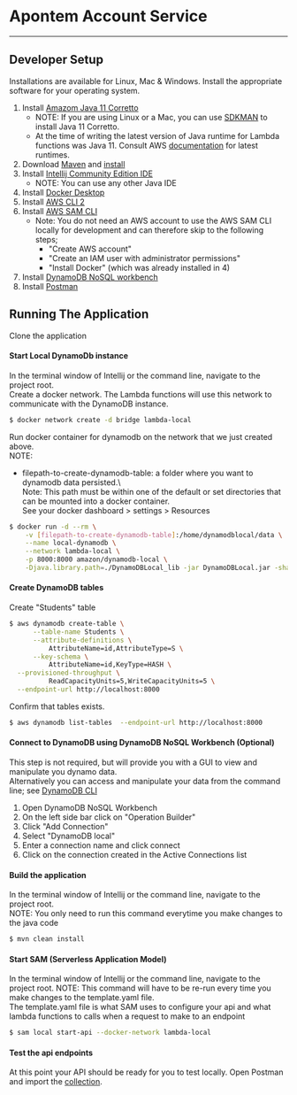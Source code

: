 # Apontem Account Service

---

## Developer Setup
Installations are available for Linux, Mac & Windows. Install the appropriate software for your operating system.

1. Install [Amazom Java 11 Corretto](https://docs.aws.amazon.com/corretto/latest/corretto-11-ug/what-is-corretto-11.html)
    - NOTE: If you are using Linux or a Mac, you can use [SDKMAN](https://sdkman.io/install) to install Java 11 Corretto.
    - At the time of writing the latest version of Java runtime for Lambda functions was Java 11. Consult AWS [documentation](https://docs.aws.amazon.com/lambda/latest/dg/lambda-runtimes.html) for latest runtimes. 
2. Download [Maven](https://maven.apache.org/download.cgi) and [install](https://maven.apache.org/install.html)
3. Install [Intellij Community Edition IDE](https://www.jetbrains.com/idea/download)
    - NOTE: You can use any other Java IDE
4. Install [Docker Desktop](https://www.docker.com/products/docker-desktop)
5. Install [AWS CLI 2](https://docs.aws.amazon.com/cli/latest/userguide/install-cliv2.html)
6. Install [AWS SAM CLI](https://docs.aws.amazon.com/serverless-application-model/latest/developerguide/serverless-sam-cli-install.html)
    - Note: You do not need an AWS account to use the AWS SAM CLI locally for development and can therefore skip to the following steps;
        - "Create AWS account"
        - "Create an IAM user with administrator permissions"
        - "Install Docker" (which was already installed in 4)
7. Install [DynamoDB NoSQL workbench](https://docs.aws.amazon.com/amazondynamodb/latest/developerguide/workbench.settingup.html)
8. Install [Postman](https://www.postman.com/downloads/)

## Running The Application 
Clone the application

#### Start Local DynamoDb instance
In the terminal window of Intellij or the command line, navigate to the project root.\
Create a docker network. The Lambda functions will use this network to communicate with the DynamoDB instance.
```bash
$ docker network create -d bridge lambda-local
```
Run docker container for dynamodb on the network that we just created above.\
NOTE:
- filepath-to-create-dynamodb-table: a folder where you want to dynamodb data persisted.\  
Note: This path must be within one of the default or set directories that can be mounted into  a docker container.\
See your docker dashboard > settings > Resources
```bash
$ docker run -d --rm \
    -v [filepath-to-create-dynamodb-table]:/home/dynamodblocal/data \
    --name local-dynamodb \
    --network lambda-local \
    -p 8000:8000 amazon/dynamodb-local \
    -Djava.library.path=./DynamoDBLocal_lib -jar DynamoDBLocal.jar -sharedDb -dbPath ./data
```

#### Create DynamoDB tables
Create "Students" table
```bash
$ aws dynamodb create-table \
      --table-name Students \
      --attribute-definitions \
          AttributeName=id,AttributeType=S \
      --key-schema \
          AttributeName=id,KeyType=HASH \
  --provisioned-throughput \
          ReadCapacityUnits=5,WriteCapacityUnits=5 \
  --endpoint-url http://localhost:8000
```
Confirm that tables exists.
```bash
$ aws dynamodb list-tables  --endpoint-url http://localhost:8000
```

#### Connect to DynamoDB using DynamoDB NoSQL Workbench (Optional)
This step is not required, but will provide you with a GUI to view and manipulate you dynamo data.\
Alternatively you can access and manipulate your data from the command line; see [DynamoDB CLI](https://awscli.amazonaws.com/v2/documentation/api/latest/reference/dynamodb/index.html)
1. Open DynamoDB NoSQL Workbench
2. On the left side bar click on "Operation Builder"
3. Click "Add Connection"
4. Select "DynamoDB local"
5. Enter a connection name and click connect
6. Click on the connection created in the Active Connections list

#### Build the application
In the terminal window of Intellij or the command line, navigate to the project root.\
NOTE: You only need to run this command everytime you make changes to the java code
```bash
$ mvn clean install
```

#### Start SAM (Serverless Application Model)
In the terminal window of Intellij or the command line, navigate to the project root.
NOTE: This command will have to be re-run every time you make changes to the template.yaml file. \
The template.yaml file is what SAM uses to configure your api and what lambda functions to calls when a request to make to an endpoint
```bash
$ sam local start-api --docker-network lambda-local
``` 
#### Test the api endpoints
At this point your API should be ready for you to test locally. 
Open Postman and import the [collection](sample-java-multimodule-lambda.postman_collection.json).
